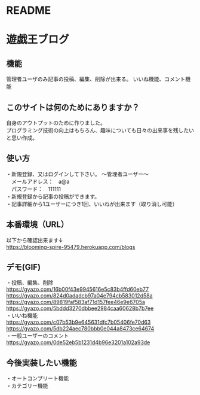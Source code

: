 # README

# 遊戯王ブログ

## 機能

管理者ユーザのみ記事の投稿、編集、削除が出来る。
いいね機能、コメント機能

## このサイトは何のためにありますか？

自身のアウトプットのために作りました。<br>
プログラミング技術の向上はもちろん、趣味についても日々の出来事を残したいと思い作成。

## 使い方

・新規登録、又はログインして下さい。
 〜管理者ユーザー〜<br>
 　メールアドレス：　a@a<br>
 　パスワード：　111111<br>
・新規登録から記事の投稿ができます。<br>
・記事詳細から1ユーザーにつき1回、いいねが出来ます（取り消し可能）

## 本番環境（URL）

以下から確認出来ます↓<br>
https://blooming-spire-95479.herokuapp.com/blogs

## デモ(GIF)

・投稿、編集、削除<br>
 https://gyazo.com/16b00f43e9945616e5c83b4ffd60eb77  <br>
 https://gyazo.com/824d0adadcb97a04e794cb583012d58a  <br>
 https://gyazo.com/89819faf583af71d157fee46e9e6705a  <br>
 https://gyazo.com/5bddd3270dbbee2984caa60628b7b7ee  <br>
・いいね機能<br>
 https://gyazo.com/c07b53b9e645631dfc7b05406fe70d63  <br>
 https://gyazo.com/5db224aec780bbb0e044a8473ce64674  <br>
・一般ユーザーのコメント<br>
 https://gyazo.com/0de52eb5b1231d4b96e3201a102a93de  <br>
 
 ## 今後実装したい機能
 
 ・オートコンプリート機能<br>
 ・カテゴリー機能
